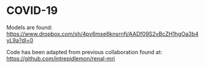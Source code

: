 # COVID-19
Models are found: https://www.dropbox.com/sh/4pv6mse6knsrnfj/AADf09S2vBcZH1hgOa3b4yL9a?dl=0

Code has been adapted from previous collaboration found at: https://github.com/intrepidlemon/renal-mri
